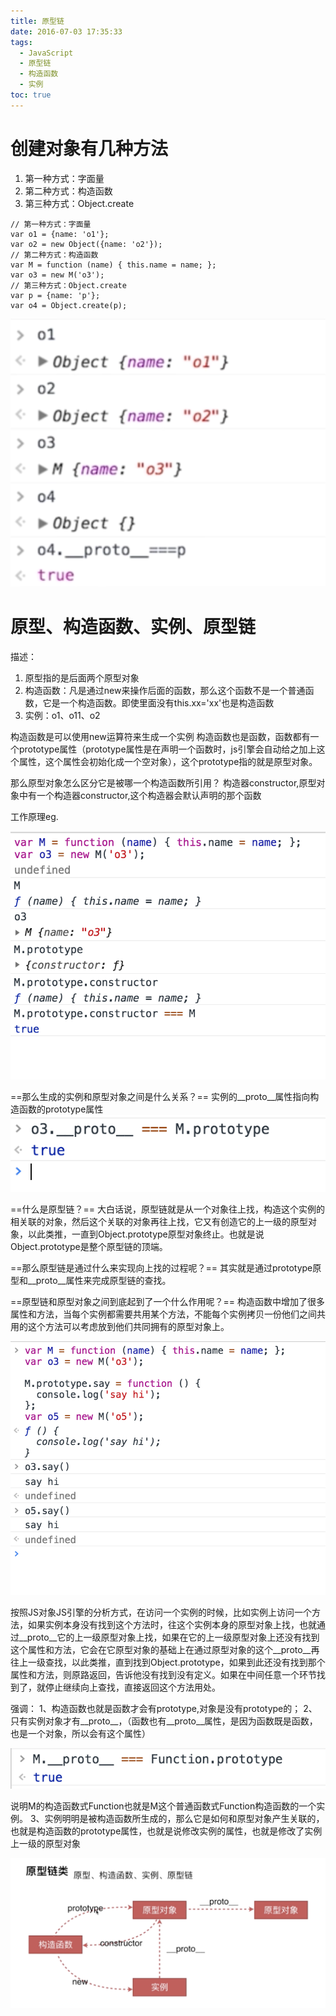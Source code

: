 ```yaml
---
title: 原型链
date: 2016-07-03 17:35:33
tags:
  - JavaScript
  - 原型链
  - 构造函数
  - 实例
toc: true
---
```

# 创建对象有几种方法
1. 第一种方式：字面量
2. 第二种方式：构造函数
3. 第三种方式：Object.create
```
// 第一种方式：字面量
var o1 = {name: 'o1'};
var o2 = new Object({name: 'o2'});
// 第二种方式：构造函数
var M = function (name) { this.name = name; };
var o3 = new M('o3');
// 第三种方式：Object.create
var p = {name: 'p'};
var o4 = Object.create(p);
```
<!--more-->
![工作原理](prototype-1/object.png)


# 原型、构造函数、实例、原型链

描述：
1. 原型指的是后面两个原型对象
2. 构造函数：凡是通过new来操作后面的函数，那么这个函数不是一个普通函数，它是一个构造函数。即使里面没有this.xx='xx'也是构造函数
3. 实例：o1、o11、o2

构造函数是可以使用new运算符来生成一个实例
构造函数也是函数，函数都有一个prototype属性（prototype属性是在声明一个函数时，js引擎会自动给之加上这个属性，这个属性会初始化成一个空对象），这个prototype指的就是原型对象。

那么原型对象怎么区分它是被哪一个构造函数所引用？
构造器constructor,原型对象中有一个构造器constructor,这个构造器会默认声明的那个函数

工作原理eg.

![工作原理](prototype-1/workPrinciple.png)

==那么生成的实例和原型对象之间是什么关系？==
实例的__proto__属性指向构造函数的prototype属性
![实例和原型对象之间的关系](prototype-1/relationship.png)

==什么是原型链？==
大白话说，原型链就是从一个对象往上找，构造这个实例的相关联的对象，然后这个关联的对象再往上找，它又有创造它的上一级的原型对象，以此类推，一直到Object.prototype原型对象终止。也就是说Object.prototype是整个原型链的顶端。

==那么原型链是通过什么来实现向上找的过程呢？==
其实就是通过prototype原型和__proto__属性来完成原型链的查找。

==原型链和原型对象之间到底起到了一个什么作用呢？==
构造函数中增加了很多属性和方法，当每个实例都需要共用某个方法，不能每个实例拷贝一份他们之间共用的这个方法可以考虑放到他们共同拥有的原型对象上。

![作用](prototype-1/effect.png)

按照JS对象JS引擎的分析方式，在访问一个实例的时候，比如实例上访问一个方法，如果实例本身没有找到这个方法时，往这个实例本身的原型对象上找，也就通过__proto__它的上一级原型对象上找，如果在它的上一级原型对象上还没有找到这个属性和方法，它会在它原型对象的基础上在通过原型对象的这个__proto__再往上一级查找，以此类推，直到找到Object.prototype，如果到此还没有找到那个属性和方法，则原路返回，告诉他没有找到没有定义。如果在中间任意一个环节找到了，就停止继续向上查找，直接返回这个方法用处。

强调：
1、构造函数也就是函数才会有prototype,对象是没有prototype的；
2、只有实例对象才有__proto__，（函数也有__proto__属性，是因为函数既是函数，也是一个对象，所以会有这个属性）

![函数的隐式原型](prototype-1/function.__proto__.png)

说明M的构造函数式Function也就是M这个普通函数式Function构造函数的一个实例。
3、实例明明是被构造函数所生成的，那么它是如何和原型对象产生关联的，也就是构造函数的prototype属性，也就是说修改实例的属性，也就是修改了实例上一级的原型对象

![prototype](prototype-1/prototype.png)



